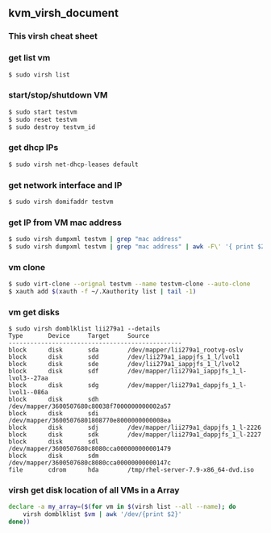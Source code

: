 ## kvm_virsh_document
### This virsh cheat sheet

### get list vm 
```sh
$ sudo virsh list
```
### start/stop/shutdown VM
```sh
$ sudo start testvm
$ sudo reset testvm
$ sudo destroy testvm_id
```
### get dhcp IPs
```sh
$ sudo virsh net-dhcp-leases default
```
### get network interface and IP
```sh
$ sudo virsh domifaddr testvm
```
### get IP from VM mac address
```sh
$ sudo virsh dumpxml testvm | grep "mac address"
$ sudo virsh dumpxml testvm | grep "mac address" | awk -F\' '{ print $2 }'
```
### vm clone
```sh
$ sudo virt-clone --orignal testvm --name testvm-clone --auto-clone
$ xauth add $(xauth -f ~/.Xauthority list | tail -1)
```
### vm get disks
```
$ sudo virsh domblklist lii279a1 --details
Type       Device     Target     Source
------------------------------------------------
block      disk       sda        /dev/mapper/lii279a1_rootvg-oslv
block      disk       sdd        /dev/lii279a1_iappjfs_1_l/lvol1
block      disk       sde        /dev/lii279a1_iappjfs_1_l/lvol2
block      disk       sdf        /dev/mapper/lii279a1_iappjfs_1_l-lvol3--27aa
block      disk       sdg        /dev/mapper/lii279a1_dappjfs_1_l-lvol1--086a
block      disk       sdh        /dev/mapper/3600507680c80038f7000000000002a57
block      disk       sdi        /dev/mapper/36005076801808770e8000000000008ea
block      disk       sdj        /dev/mapper/lii279a1_dappjfs_1_l-2226
block      disk       sdk        /dev/mapper/lii279a1_dappjfs_1_l-2227
block      disk       sdl        /dev/mapper/3600507680c8080cca000000000001479
block      disk       sdm        /dev/mapper/3600507680c8080cca00000000000147c
file       cdrom      hda        /tmp/rhel-server-7.9-x86_64-dvd.iso
```

### virsh get disk location of all VMs in a Array
```bash
declare -a my_array=($(for vm in $(virsh list --all --name); do
    virsh domblklist $vm | awk '/dev/{print $2}'
done))
```

